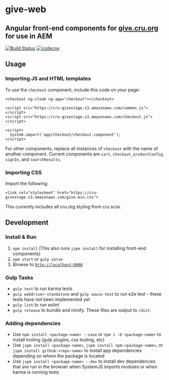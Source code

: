 # give-web
## Angular front-end components for [give.cru.org](https://give.cru.org) for use in AEM

[![Build Status](https://travis-ci.org/CruGlobal/give-web.svg?branch=master)](https://travis-ci.org/CruGlobal/give-web)
[![codecov](https://codecov.io/gh/CruGlobal/give-web/branch/master/graph/badge.svg)](https://codecov.io/gh/CruGlobal/give-web)

## Usage

### Importing JS and HTML templates

To use the `checkout` component, include this code on your page:
```
<checkout ng-cloak ng-app="checkout"></checkout>

<script src="https://cru-givestage.s3.amazonaws.com/common.js"></script>
<script src="https://cru-givestage.s3.amazonaws.com/checkout.js"></script>

<script>
  System.import('app/checkout/checkout.component');
</script>
```

For other components, replace all instances of `checkout` with the name of another component. Current components are `cart`, `checkout`, `productConfig`, `signIn`, and `searchResults`.

### Importing CSS

Import the following:
```
<link rel="stylesheet" href="https://cru-givestage.s3.amazonaws.com/give.min.css">
```
This currently includes all cru.org styling from cru.scss.

## Development

### Install & Run

1. `npm install` (This also runs `jspm install` for installing front-end components)
2. `npm start` or `gulp serve`
3. Browse to [`http://localhost:9000`](http://localhost:9000)

### Gulp Tasks

- `gulp test` to run karma tests
- `gulp webdriver-standalone` and `gulp sauce-test` to run e2e test - these tests have not been implemented yet
- `gulp lint` to run eslint
- `gulp release` to bundle and minify. These files are output to `/dist`.

### Adding dependencies

- Use `npm install <package-name> --save` or `npm i -D <package-name>` to install tooling (gulp plugins, css tooling, etc)
- Use `jspm install <package-name>`, `jspm install npm:<package-name>`, or `jspm install github:<repo-name>` to install app dependencies depending on where the package is located
- Use `jspm install <package-name> --dev` to install dev dependencies that are run in the browser when SystemJS imports modules or when karma is running tests
